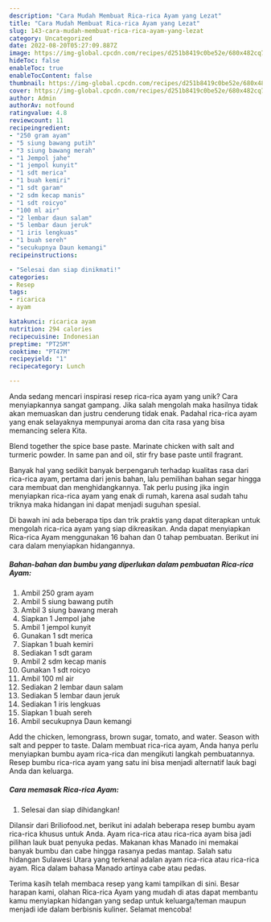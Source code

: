 ```yaml
---
description: "Cara Mudah Membuat Rica-rica Ayam yang Lezat"
title: "Cara Mudah Membuat Rica-rica Ayam yang Lezat"
slug: 143-cara-mudah-membuat-rica-rica-ayam-yang-lezat
category: Uncategorized
date: 2022-08-20T05:27:09.887Z
image: https://img-global.cpcdn.com/recipes/d251b8419c0be52e/680x482cq70/rica-rica-ayam-foto-resep-utama.jpg
hideToc: false
enableToc: true
enableTocContent: false
thumbnail: https://img-global.cpcdn.com/recipes/d251b8419c0be52e/680x482cq70/rica-rica-ayam-foto-resep-utama.jpg
cover: https://img-global.cpcdn.com/recipes/d251b8419c0be52e/680x482cq70/rica-rica-ayam-foto-resep-utama.jpg
author: Admin
authorAv: notfound
ratingvalue: 4.8
reviewcount: 11
recipeingredient:
- "250 gram ayam"
- "5 siung bawang putih"
- "3 siung bawang merah"
- "1 Jempol jahe"
- "1 jempol kunyit"
- "1 sdt merica"
- "1 buah kemiri"
- "1 sdt garam"
- "2 sdm kecap manis"
- "1 sdt roicyo"
- "100 ml air"
- "2 lembar daun salam"
- "5 lembar daun jeruk"
- "1 iris lengkuas"
- "1 buah sereh"
- "secukupnya Daun kemangi"
recipeinstructions:

- "Selesai dan siap dinikmati!"
categories:
- Resep
tags:
- ricarica
- ayam

katakunci: ricarica ayam 
nutrition: 294 calories
recipecuisine: Indonesian
preptime: "PT25M"
cooktime: "PT47M"
recipeyield: "1"
recipecategory: Lunch

---
```





Anda sedang mencari inspirasi resep rica-rica ayam yang unik? Cara menyiapkannya sangat gampang. Jika salah mengolah maka hasilnya tidak akan memuaskan dan justru cenderung tidak enak. Padahal rica-rica ayam yang enak selayaknya mempunyai aroma dan cita rasa yang bisa memancing selera Kita.





Blend together the spice base paste. Marinate chicken with salt and turmeric powder. In same pan and oil, stir fry base paste until fragrant.

Banyak hal yang sedikit banyak berpengaruh terhadap kualitas rasa dari rica-rica ayam, pertama dari jenis bahan, lalu pemilihan bahan segar hingga cara membuat dan menghidangkannya. Tak perlu pusing jika ingin menyiapkan rica-rica ayam yang enak di rumah, karena asal sudah tahu triknya maka hidangan ini dapat menjadi suguhan spesial.






Di bawah ini ada beberapa tips dan trik praktis yang dapat diterapkan untuk mengolah rica-rica ayam yang siap dikreasikan. Anda dapat menyiapkan Rica-rica Ayam menggunakan 16 bahan dan 0 tahap pembuatan. Berikut ini cara dalam menyiapkan hidangannya.

<!--inarticleads1-->

##### Bahan-bahan dan bumbu yang diperlukan dalam pembuatan Rica-rica Ayam:

1. Ambil 250 gram ayam
1. Ambil 5 siung bawang putih
1. Ambil 3 siung bawang merah
1. Siapkan 1 Jempol jahe
1. Ambil 1 jempol kunyit
1. Gunakan 1 sdt merica
1. Siapkan 1 buah kemiri
1. Sediakan 1 sdt garam
1. Ambil 2 sdm kecap manis
1. Gunakan 1 sdt roicyo
1. Ambil 100 ml air
1. Sediakan 2 lembar daun salam
1. Sediakan 5 lembar daun jeruk
1. Sediakan 1 iris lengkuas
1. Siapkan 1 buah sereh
1. Ambil secukupnya Daun kemangi


Add the chicken, lemongrass, brown sugar, tomato, and water. Season with salt and pepper to taste. Dalam membuat rica-rica ayam, Anda hanya perlu menyiapkan bumbu ayam rica-rica dan mengikuti langkah pembuatannya. Resep bumbu rica-rica ayam yang satu ini bisa menjadi alternatif lauk bagi Anda dan keluarga. 

<!--inarticleads2-->

##### Cara memasak Rica-rica Ayam:


1. Selesai dan siap dihidangkan!

Dilansir dari Briliofood.net, berikut ini adalah beberapa resep bumbu ayam rica-rica khusus untuk Anda. Ayam rica-rica atau rica-rica ayam bisa jadi pilihan lauk buat penyuka pedas. Makanan khas Manado ini memakai banyak bumbu dan cabe hingga rasanya pedas mantap. Salah satu hidangan Sulawesi Utara yang terkenal adalan ayam rica-rica atau rica-rica ayam. Rica dalam bahasa Manado artinya cabe atau pedas. 

Terima kasih telah membaca resep yang kami tampilkan di sini. Besar harapan kami, olahan Rica-rica Ayam yang mudah di atas dapat membantu kamu menyiapkan hidangan yang sedap untuk keluarga/teman maupun menjadi ide dalam berbisnis kuliner. Selamat mencoba!
